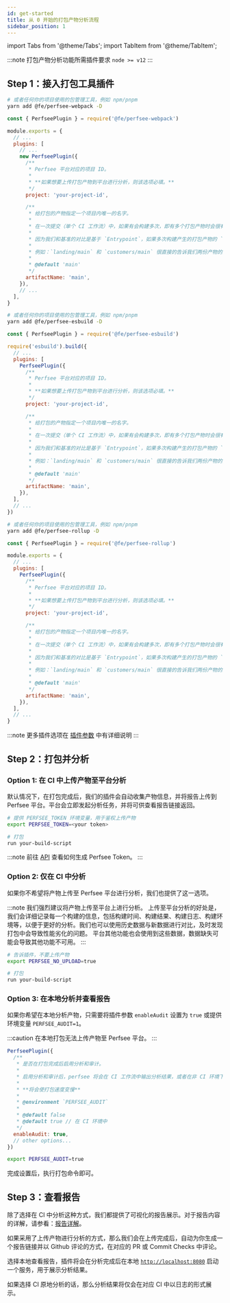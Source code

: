 ```yaml
---
id: get-started
title: 从 0 开始的打包产物分析流程
sidebar_position: 1
---
```


import Tabs from '@theme/Tabs';
import TabItem from '@theme/TabItem';

:::note
打包产物分析功能所需插件要求 `node >= v12`
:::

## Step 1：接入打包工具插件

<Tabs>
<TabItem value="Webpack">

```bash
# 或者任何你的项目使用的包管理工具，例如 npm/pnpm
yarn add @fe/perfsee-webpack -D
```

```js title="webpack.config.js"
const { PerfseePlugin } = require('@fe/perfsee-webpack')

module.exports = {
  // ...
  plugins: [
    // ...
    new PerfseePlugin({
      /**
       * Perfsee 平台对应的项目 ID。
       *
       * **如果想要上传打包产物到平台进行分析，则该选项必填。**
       */
      project: 'your-project-id',

      /**
       * 给打包的产物指定一个项目内唯一的名字。
       *
       * 在一次提交（单个 CI 工作流）中，如果有会构建多次，即有多个打包产物时会很有用。
       *
       * 因为我们和基准的对比是基于 `Entrypoint`，如果多次构建产生的打包产物的 `Entrypoint` 名字相同，我们无法确定哪个是正确的用来被对比的基准。
       *
       * 例如：`landing/main` 和 `customers/main` 很直接的告诉我们两份产物的区别，后续我们也可以用相同名字的产物进行对比。
       *
       * @default 'main'
       */
      artifactName: 'main',
    }),
    // ...
  ],
}
```

</TabItem>
<TabItem value="ESBuild">

```bash
# 或者任何你的项目使用的包管理工具，例如 npm/pnpm
yarn add @fe/perfsee-esbuild -D
```

```js title="build.js"
const { PerfseePlugin } = require('@fe/perfsee-esbuild')

require('esbuild').build({
  // ...
  plugins: [
    PerfseePlugin({
      /**
       * Perfsee 平台对应的项目 ID。
       *
       * **如果想要上传打包产物到平台进行分析，则该选项必填。**
       */
      project: 'your-project-id',

      /**
       * 给打包的产物指定一个项目内唯一的名字。
       *
       * 在一次提交（单个 CI 工作流）中，如果有会构建多次，即有多个打包产物时会很有用。
       *
       * 因为我们和基准的对比是基于 `Entrypoint`，如果多次构建产生的打包产物的 `Entrypoint` 名字相同，我们无法确定哪个是正确的用来被对比的基准。
       *
       * 例如：`landing/main` 和 `customers/main` 很直接的告诉我们两份产物的区别，后续我们也可以用相同名字的产物进行对比。
       *
       * @default 'main'
       */
      artifactName: 'main',
    }),
  ],
  // ...
})
```

</TabItem>
<TabItem value="Rollup">

```bash
# 或者任何你的项目使用的包管理工具，例如 npm/pnpm
yarn add @fe/perfsee-rollup -D
```

```js title=" rollup.config.js"
const { PerfseePlugin } = require('@fe/perfsee-rollup')

module.exports = {
  // ...
  plugins: [
    PerfseePlugin({
      /**
       * Perfsee 平台对应的项目 ID。
       *
       * **如果想要上传打包产物到平台进行分析，则该选项必填。**
       */
      project: 'your-project-id',

      /**
       * 给打包的产物指定一个项目内唯一的名字。
       *
       * 在一次提交（单个 CI 工作流）中，如果有会构建多次，即有多个打包产物时会很有用。
       *
       * 因为我们和基准的对比是基于 `Entrypoint`，如果多次构建产生的打包产物的 `Entrypoint` 名字相同，我们无法确定哪个是正确的用来被对比的基准。
       *
       * 例如：`landing/main` 和 `customers/main` 很直接的告诉我们两份产物的区别，后续我们也可以用相同名字的产物进行对比。
       *
       * @default 'main'
       */
      artifactName: 'main',
    }),
  ],
  // ...
}
```

</TabItem>

</Tabs>

:::note
更多插件选项在 [插件参数](./plugin-options) 中有详细说明
:::

## Step 2：打包并分析

### Option 1: 在 CI 中上传产物至平台分析

默认情况下，在打包完成后，我们的插件会自动收集产物信息，并将报告上传到 Perfsee 平台。平台会立即发起分析任务，并将可供查看报告链接返回。

```bash
# 提供 PERFSEE_TOKEN 环境变量，用于鉴权上传产物
export PERFSEE_TOKEN=<your token>

# 打包
run your-build-script
```

:::note
前往 [API](../development/api) 查看如何生成 Perfsee Token。
:::

### Option 2: 仅在 CI 中分析

如果你不希望将产物上传至 Perfsee 平台进行分析，我们也提供了这一选项。

:::note
我们强烈建议将产物上传至平台上进行分析。
上传至平台分析的好处是，我们会详细记录每一个构建的信息，包括构建时间、构建结果、构建日志、构建环境等，以便于更好的分析。我们也可以使用历史数据与新数据进行对比，及时发现打包中会导致性能劣化的问题。
平台其他功能也会使用到这些数据，数据缺失可能会导致其他功能不可用。
:::

```bash
# 告诉插件，不要上传产物
export PERFSEE_NO_UPLOAD=true

# 打包
run your-build-script
```

### Option 3: 在本地分析并查看报告

如果你希望在本地分析产物，只需要将插件参数 `enableAudit` 设置为 `true` 或提供环境变量 `PERFSEE_AUDIT=1`。

:::caution
在本地打包无法上传产物至 Perfsee 平台。
:::

<Tabs>
<TabItem value="Config">

```js title="config"
PerfseePlugin({
  /**
   * 是否在打包完成后启用分析和审计。
   *
   * 启用分析和审计后，perfsee 将会在 CI 工作流中输出分析结果，或者在非 CI 环境下启动一个服务，用于展示分析结果。
   *
   * **将会使打包速度变慢**
   *
   * @environment `PERFSEE_AUDIT`
   *
   * @default false
   * @default true // 在 CI 环境中
   */
  enableAudit: true,
  // other options...
})
```

</TabItem>

<TabItem value="Environment Variable">

```bash
export PERFSEE_AUDIT=true
```

</TabItem>
</Tabs>

完成设置后，执行打包命令即可。

## Step 3：查看报告

除了选择在 CI 中分析这种方式，我们都提供了可视化的报告展示。对于报告内容的详解，请参看：[报告详解](./bundle-report)。

如果采用了上传产物进行分析的方式，那么我们会在上传完成后，自动为你生成一个报告链接并以 Github 评论的方式，在对应的 PR 或 Commit Checks 中评论。

选择本地查看报告，插件将会在分析完成后在本地 [`http://localhost:8080`](http://localhost:8080) 启动一个服务，用于展示分析结果。

如果选择 CI 原地分析的话，那么分析结果将仅会在对应 CI 中以日志的形式展示。
